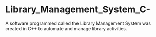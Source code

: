 # Library_Management_System_C-
A software programmed called the Library Management System was created in C++ to automate and manage library activities.
